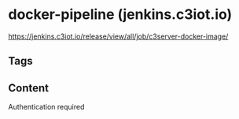# docker-pipeline (jenkins.c3iot.io)

<https://jenkins.c3iot.io/release/view/all/job/c3server-docker-image/>

## Tags



## Content

Authentication required
